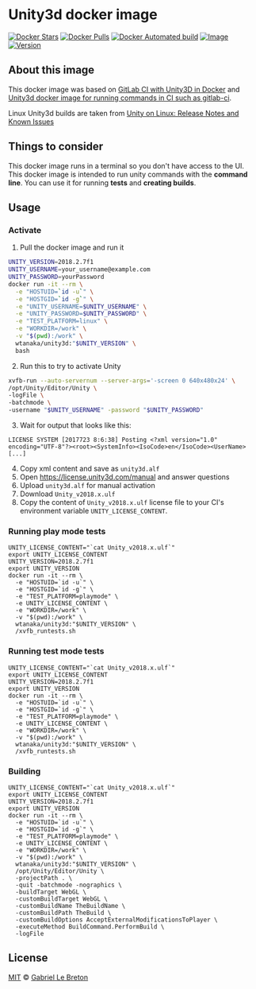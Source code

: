 # Unity3d docker image

[![Docker Stars](https://img.shields.io/docker/stars/wtanaka/unity3d.svg)](https://hub.docker.com/r/wtanaka/unity3d/)
[![Docker Pulls](https://img.shields.io/docker/pulls/wtanaka/unity3d.svg)](https://hub.docker.com/r/wtanaka/unity3d/)
[![Docker Automated build](https://img.shields.io/docker/automated/wtanaka/unity3d.svg)](https://hub.docker.com/r/wtanaka/unity3d/)
[![Image](https://images.microbadger.com/badges/image/wtanaka/unity3d.svg)](https://microbadger.com/images/wtanaka/unity3d)
[![Version](https://images.microbadger.com/badges/version/wtanaka/unity3d.svg)](https://microbadger.com/images/wtanaka/unity3d)

## About this image

This docker image was based on [GitLab CI with Unity3D in
Docker](https://www.projects.science.uu.nl/DGKVj16/blog/gitlab-ci-with-unity3d-in-docker/)
and [Unity3d docker image for running commands in CI such as
gitlab-ci](https://gitlab.com/gableroux/unity3d).

Linux Unity3d builds are taken from [Unity on Linux: Release Notes and
Known
Issues](https://forum.unity3d.com/threads/unity-on-linux-release-notes-and-known-issues.350256/)

## Things to consider

This docker image runs in a terminal so you don't have access to the
UI. This docker image is intended to run unity commands with the
**command line**. You can use it for running **tests** and **creating
builds**.

## Usage

### Activate

1. Pull the docker image and run it

```bash
UNITY_VERSION=2018.2.7f1
UNITY_USERNAME=your_username@example.com
UNITY_PASSWORD=yourPassword
docker run -it --rm \
  -e "HOSTUID=`id -u`" \
  -e "HOSTGID=`id -g`" \
  -e "UNITY_USERNAME=$UNITY_USERNAME" \
  -e "UNITY_PASSWORD=$UNITY_PASSWORD" \
  -e "TEST_PLATFORM=linux" \
  -e "WORKDIR=/work" \
  -v "$(pwd):/work" \
  wtanaka/unity3d:"$UNITY_VERSION" \
  bash
```

2. Run this to try to activate Unity

```bash
xvfb-run --auto-servernum --server-args='-screen 0 640x480x24' \
/opt/Unity/Editor/Unity \
-logFile \
-batchmode \
-username "$UNITY_USERNAME" -password "$UNITY_PASSWORD"
```

3. Wait for output that looks like this:

```
LICENSE SYSTEM [2017723 8:6:38] Posting <?xml version="1.0" encoding="UTF-8"?><root><SystemInfo><IsoCode>en</IsoCode><UserName>[...]
```

4. Copy xml content and save as `unity3d.alf`
5. Open https://license.unity3d.com/manual and answer questions
6. Upload `unity3d.alf` for manual activation
7. Download `Unity_v2018.x.ulf`
8. Copy the content of `Unity_v2018.x.ulf` license file to your CI's environment variable `UNITY_LICENSE_CONTENT`.

### Running play mode tests

```
UNITY_LICENSE_CONTENT="`cat Unity_v2018.x.ulf`"
export UNITY_LICENSE_CONTENT
UNITY_VERSION=2018.2.7f1
export UNITY_VERSION
docker run -it --rm \
  -e "HOSTUID=`id -u`" \
  -e "HOSTGID=`id -g`" \
  -e "TEST_PLATFORM=playmode" \
  -e UNITY_LICENSE_CONTENT \
  -e "WORKDIR=/work" \
  -v "$(pwd):/work" \
  wtanaka/unity3d:"$UNITY_VERSION" \
  /xvfb_runtests.sh
```

### Running test mode tests

```
UNITY_LICENSE_CONTENT="`cat Unity_v2018.x.ulf`"
export UNITY_LICENSE_CONTENT
UNITY_VERSION=2018.2.7f1
export UNITY_VERSION
docker run -it --rm \
  -e "HOSTUID=`id -u`" \
  -e "HOSTGID=`id -g`" \
  -e "TEST_PLATFORM=playmode" \
  -e UNITY_LICENSE_CONTENT \
  -e "WORKDIR=/work" \
  -v "$(pwd):/work" \
  wtanaka/unity3d:"$UNITY_VERSION" \
  /xvfb_runtests.sh
```

### Building

```
UNITY_LICENSE_CONTENT="`cat Unity_v2018.x.ulf`"
export UNITY_LICENSE_CONTENT
UNITY_VERSION=2018.2.7f1
export UNITY_VERSION
docker run -it --rm \
  -e "HOSTUID=`id -u`" \
  -e "HOSTGID=`id -g`" \
  -e "TEST_PLATFORM=playmode" \
  -e UNITY_LICENSE_CONTENT \
  -e "WORKDIR=/work" \
  -v "$(pwd):/work" \
  wtanaka/unity3d:"$UNITY_VERSION" \
  /opt/Unity/Editor/Unity \
  -projectPath . \
  -quit -batchmode -nographics \
  -buildTarget WebGL \
  -customBuildTarget WebGL \
  -customBuildName TheBuildName \
  -customBuildPath TheBuild \
  -customBuildOptions AcceptExternalModificationsToPlayer \
  -executeMethod BuildCommand.PerformBuild \
  -logFile
```

## License

[MIT](LICENSE.md) © [Gabriel Le Breton](https://gableroux.com)


